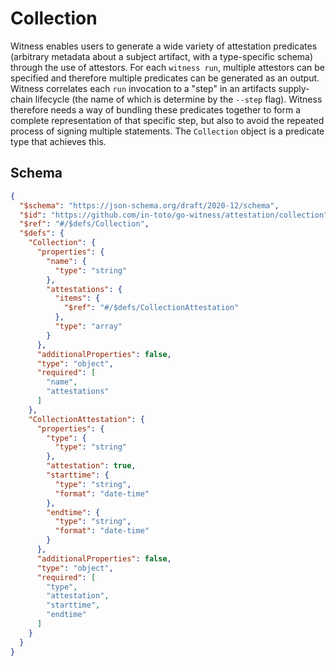 # Collection

Witness enables users to generate a wide variety of attestation predicates (arbitrary metadata about a subject artifact, with a type-specific schema) through the use of attestors. For each `witness run`, multiple attestors can be specified and therefore multiple predicates can be
generated as an output. Witness correlates each `run` invocation to a "step" in an artifacts supply-chain lifecycle (the name of which is determine by the `--step` flag). Witness therefore needs a way of bundling these predicates together to form a complete representation of that specific step, but also to avoid the repeated process of signing multiple statements. The `Collection` object is a predicate type that achieves this.

## Schema
```json
{
  "$schema": "https://json-schema.org/draft/2020-12/schema",
  "$id": "https://github.com/in-toto/go-witness/attestation/collection",
  "$ref": "#/$defs/Collection",
  "$defs": {
    "Collection": {
      "properties": {
        "name": {
          "type": "string"
        },
        "attestations": {
          "items": {
            "$ref": "#/$defs/CollectionAttestation"
          },
          "type": "array"
        }
      },
      "additionalProperties": false,
      "type": "object",
      "required": [
        "name",
        "attestations"
      ]
    },
    "CollectionAttestation": {
      "properties": {
        "type": {
          "type": "string"
        },
        "attestation": true,
        "starttime": {
          "type": "string",
          "format": "date-time"
        },
        "endtime": {
          "type": "string",
          "format": "date-time"
        }
      },
      "additionalProperties": false,
      "type": "object",
      "required": [
        "type",
        "attestation",
        "starttime",
        "endtime"
      ]
    }
  }
}
```
